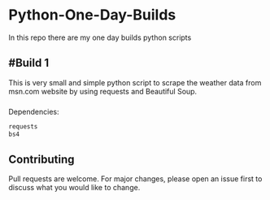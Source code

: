 # Python-One-Day-Builds
In this repo there are my one day builds python scripts

## #Build 1

This is very small and simple python script to scrape the weather data from msn.com website by using requests and Beautiful Soup.
###
Dependencies:

```bash
requests
bs4
```

## Contributing
Pull requests are welcome. For major changes, please open an issue first to discuss what you would like to change.
